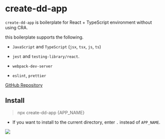 # create-dd-app

`create-dd-app` is boilerplate for React + TypeScript environment without using CRA.

this boilerplate supports the following.

- `JavaScript` and `TypeScript`
  (`jsx`, `tsx`, `js`, `ts`)

- `jest` and `testing-library/react`.

- `webpack-dev-server`

- `eslint`, `prettier`

[GitHub Repository](https://github.com/jjunyjjuny/react-typescript-boilerplate)

## Install

> npx create-dd-app {APP_NAME}

- If you want to install to the current directory, enter `.` instead of `APP_NAME`.

![](https://media.vlpt.us/images/jjunyjjuny/post/e5c9ccba-09db-42ac-9b24-cf0835aa69a1/create-dd-app.gif)
